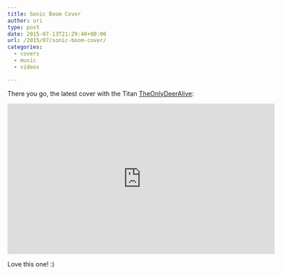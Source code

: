 ```yaml
---
title: Sonic Boom Cover
author: uri
type: post
date: 2015-07-13T21:29:40+00:00
url: /2015/07/sonic-boom-cover/
categories:
  - covers
  - music
  - vídeos

---
```

There you go, the latest cover with the Titan [TheOnlyDeerAlive][1]:

<iframe width="600" height="338" src="https://www.youtube.com/embed/vS0LDb4VgjU" frameborder="0" allowfullscreen></iframe>

Love this one! :) 

 [1]: https://www.youtube.com/user/TheOnlyDeerAlive